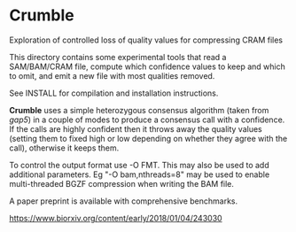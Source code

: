 # Crumble
Exploration of controlled loss of quality values for compressing CRAM files

This directory contains some experimental tools that read a SAM/BAM/CRAM file,
compute which confidence values to keep and which to omit, and emit a new file
with most qualities removed.

See INSTALL for compilation and installation instructions.

**Crumble** uses a simple heterozygous consensus algorithm (taken from
_gap5_) in a couple of modes to produce a consensus call with a
confidence.  If the calls are highly confident then it throws away the
quality values (setting them to fixed high or low depending on whether
they agree with the call), otherwise it keeps them.

To control the output format use -O FMT.  This may also be used to add
additional parameters.  Eg "-O bam,nthreads=8" may be used to enable
multi-threaded BGZF compression when writing the BAM file.

A paper preprint is available with comprehensive benchmarks.

https://www.biorxiv.org/content/early/2018/01/04/243030

